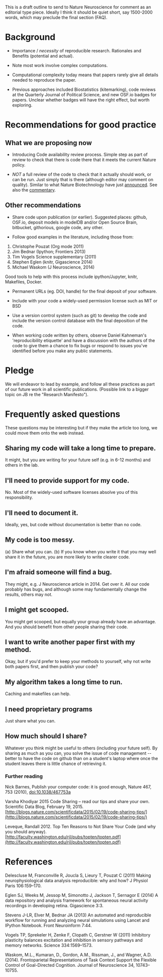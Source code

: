 This is a draft outline to send to Nature Neuroscience for comment as
an editorial type piece.  Ideally I think it should be quiet short,
say 1500-2000 words, which may preclude the final section (FAQ).

# Background

* Importance / _necessity_ of reproducible research.  Rationales and
Benefits (potential and actual).

* Note most work involve complex computations. 

* Computational complexity today means that papers rarely give all
details needed to reproduce the paper.

* Previous approaches included Biostatistics (kitemarking), code
  reviews at the Quarterly Journal of Political Science, and new
  OSF.io badges for papers.  Unclear whether badges will have the
  right effect, but worth exploring.

# Recommendations for good practice

## What we are proposing now

* Introducing Code availability review process.  Simple step as part
  of review to check that there is code there that it meets the current
  Nature policy.

* *NOT* a full review of the code to check that it actually should
  work, or can be run.  Just simply that is there (although editor may
  comment on quality).  Similar to what Nature Biotechnology have just
  [announced](http://www.nature.com/nbt/journal/v33/n4/full/nbt.3202.html).
  See also the
  [commentary](http://www.nature.com/news/rule-rewrite-aims-to-clean-up-scientific-software-1.17323).


## Other recommendations

* Share code upon publication (or earlier).  Suggested places: github,
  OSF.io, deposit models in modelDB and/or Open Source Brain,
  bitbucket, githorious, google code, any other.

* Follow good examples in the literature, including those from:

1. Christophe Pouzat (Org mode 2011)
2. Jim Bednar (Ipython; Frontiers 2013)
3. Tim Vogels Science supplementary (2011)
4. Stephen Eglen (knitr, Gigascience 2014)
5. Michael Waskom (J Neuroscience, 2014)

Good tools to help with this process include ipython/Jupyter, knitr,
Makefiles, Docker.

* Permanent URLs (eg. DOI, handle) for the final deposit of your software.

* Include with your code a widely-used permission license such as MIT or BSD

* Use a version control system (such as git) to develop the code and
  include the version control database with the final deposition of
  the code.

* When working code written by others, observe Daniel Kahneman's
  'reproducibility etiquette' and have a discussion with the authors
  of the code to give them a chance to fix bugs or respond to issues
  you've identified before you make any public statements.

# Pledge

We will endeavor to lead by example, and follow all these practices as
part of our future work in all scientific publications.  (Possible
link to a bigger topic on JB re the "Research Manifesto").

# Frequently asked questions

These questions may be interesting but if they make the article too
long, we could move them onto the web instead.

## Sharing my code will take a long time to prepare.

It might, but you are writing for your future self (e.g. in 6-12
months) and others in the lab.

## I'll need to provide support for my code.

No. Most of the widely-used software licenses absolve you of this responsibility. 

## I'll need to document it.

Ideally, yes, but code without documentation is better than no code.

## My code is too messy.

(a) Share what you can.  (b) If you know when you write it that you
may well share it in the future, you are more likely to write clearer
code.

## I'm afraid someone will find a bug.

They might, e.g. J Neuroscience article in 2014.  Get over it.  All
our code probably has bugs, and although some may fundamentally
change the results, others may not.

## I might get scooped.

You might get scooped, but equally your group already have an
advantage.  And you should benefit from other people sharing their
code.

## I want to write another paper first with my method.

Okay, but if you'd prefer to keep your methods to yourself, why not
write both papers first, and then publish your code?

## My algorithm takes a long time to run.

Caching and makefiles can help.

## I need proprietary programs

Just share what you can.

## How much should I share?

Whatever you think might be useful to others (including your future
self).  By sharing as much as you can, you solve the issue of code
management -- better to have the code on github than on a student's
laptop where once the student leaves there is little chance of
retrieving it.

### Further reading

Nick Barnes, Publish your computer code: it is good enough, Nature 467, 753 (2010), [doi:10.1038/467753a](http://www.nature.com/news/2010/101013/full/467753a.html)

Varsha Khodiyar 2015 Code Sharing – read our tips and share your own. Scientific Data Blog, February 19, 2015. [http://blogs.nature.com/scientificdata/2015/02/19/code-sharing-tips/](http://blogs.nature.com/scientificdata/2015/02/19/code-sharing-tips/)

Leveque, Randall 2012. Top Ten Reasons to Not Share Your Code (and why you should anyway). [http://faculty.washington.edu/rjl/pubs/topten/topten.pdf](http://faculty.washington.edu/rjl/pubs/topten/topten.pdf)

# References

Delescluse M, Franconville R, Joucla S, Lieury T, Pouzat C (2011)
Making neurophysiological data analysis reproducible: why and how? J
Physiol Paris 106:159–170.

Eglen SJ, Weeks M, Jessop M, Simonotto J, Jackson T, Sernagor E (2014)
A data repository and analysis framework for spontaneous neural
activity recordings in developing retina. Gigascience 3:3.

Stevens J-LR, Elver M, Bednar JA (2013) An automated and reproducible
workflow for running and analyzing neural simulations using Lancet and
IPython Notebook. Front Neuroinform 7:44.

Vogels TP, Sprekeler H, Zenke F, Clopath C, Gerstner W (2011)
Inhibitory plasticity balances excitation and inhibition in sensory
pathways and memory networks. Science 334:1569–1573.

Waskom, M.L., Kumaran, D., Gordon, A.M., Rissman, J., and Wagner,
A.D. (2014). Frontoparietal Representations of Task Context Support
the Flexible Control of Goal-Directed Cognition. Journal of
Neuroscience 34, 10743–10755.
	
